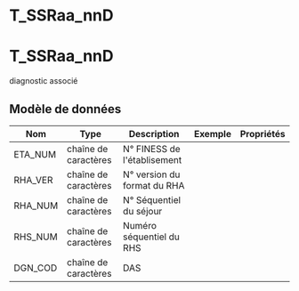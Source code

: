 # T_SSRaa_nnD

<!-- ATTENTION : Ne pas supprimer ou modifier la ligne ci-dessous -->
# T_SSRaa_nnD

diagnostic associé


## Modèle de données

|Nom|Type|Description|Exemple|Propriétés|
|-|-|-|-|-|
|ETA_NUM|chaîne de caractères|N° FINESS de l'établisement|||
|RHA_VER|chaîne de caractères|N° version du format du RHA|||
|RHA_NUM|chaîne de caractères|N° Séquentiel du séjour|||
|RHS_NUM|chaîne de caractères|Numéro séquentiel du RHS|||
|DGN_COD|chaîne de caractères|DAS|||

<!-- ATTENTION : Ne pas supprimer ou modifier la ligne ci-dessus -->

